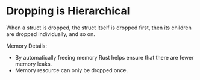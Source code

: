 # Dropping is Hierarchical

When a struct is dropped, the struct itself is dropped first, then its children are
dropped individually, and so on.

Memory Details:

* By automatically freeing memory Rust helps ensure that there are fewer memory leaks.
* Memory resource can only be dropped once.
